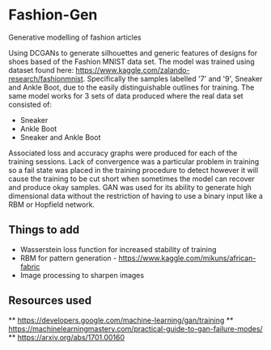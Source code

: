 # Fashion-Gen
 Generative modelling of fashion articles

Using DCGANs to generate silhouettes and generic features of designs for shoes based of the Fashion MNIST data set. The model was trained using 
dataset found here: https://www.kaggle.com/zalando-research/fashionmnist. Specifically the samples labelled '7' and '9', Sneaker and Ankle Boot, due to
the easily distinguishable outlines for training. The same model works for 3 sets of data produced where the real data set consisted of:
* Sneaker
* Ankle Boot
* Sneaker and Ankle Boot

Associated loss and accuracy graphs were produced for each of the training sessions. Lack of convergence was a particular problem in training so a fail state
was placed in the training procedure to detect however it will cause the training to be cut short when sometimes the model can recover and produce okay samples. GAN was used for its ability to generate high dimensional data without the restriction of having to use a binary input like a RBM or Hopfield network.

## Things to add
* Wasserstein loss function for increased stability of training
* RBM for pattern generation - https://www.kaggle.com/mikuns/african-fabric
* Image processing to sharpen images

## Resources used
** https://developers.google.com/machine-learning/gan/training
** https://machinelearningmastery.com/practical-guide-to-gan-failure-modes/
** https://arxiv.org/abs/1701.00160
